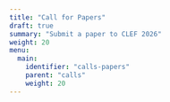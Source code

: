 ```yaml
---
title: "Call for Papers"
draft: true
summary: "Submit a paper to CLEF 2026"
weight: 20
menu:
  main:
    identifier: "calls-papers"
    parent: "calls"
    weight: 20
---
```


